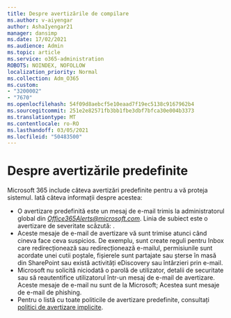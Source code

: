 ```yaml
---
title: Despre avertizările de compilare
ms.author: v-aiyengar
author: AshaIyengar21
manager: dansimp
ms.date: 17/02/2021
ms.audience: Admin
ms.topic: article
ms.service: o365-administration
ROBOTS: NOINDEX, NOFOLLOW
localization_priority: Normal
ms.collection: Adm_O365
ms.custom:
- "3200002"
- "7670"
ms.openlocfilehash: 54f09d8aebcf5e10eaad7f19ec5138c9167962b4
ms.sourcegitcommit: 251e2e82571fb3bb1fbe3dbf7bfca30e004b3373
ms.translationtype: MT
ms.contentlocale: ro-RO
ms.lasthandoff: 03/05/2021
ms.locfileid: "50483500"
---
```

# <a name="about-built-in-alerts"></a>Despre avertizările predefinite

Microsoft 365 include câteva avertizări predefinite pentru a vă proteja sistemul. Iată câteva informații despre acestea:

- O avertizare predefinită este un mesaj de e-mail trimis la administratorul global din *Office365Alerts@microsoft.com*. Linia de subiect este o avertizare de severitate scăzută: <name of alert policy> .
- Aceste mesaje de e-mail de avertizare vă sunt trimise atunci când cineva face ceva suspicios. De exemplu, sunt create reguli pentru Inbox care redirecționează sau redirecționează e-mailul, permisiunile sunt acordate unei cutii poștale, fișierele sunt partajate sau șterse în masă din SharePoint sau există activități eDiscovery sau întârzieri prin e-mail.
- Microsoft nu solicită niciodată o parolă de utilizator, detalii de securitate sau să reautentifice utilizatorul într-un mesaj de e-mail de avertizare. Aceste mesaje de e-mail nu sunt de la Microsoft; Acestea sunt mesaje de e-mail de phishing.
- Pentru o listă cu toate politicile de avertizare predefinite, consultați [politici de avertizare implicite](https://go.microsoft.com/fwlink/?linkid=2103170).